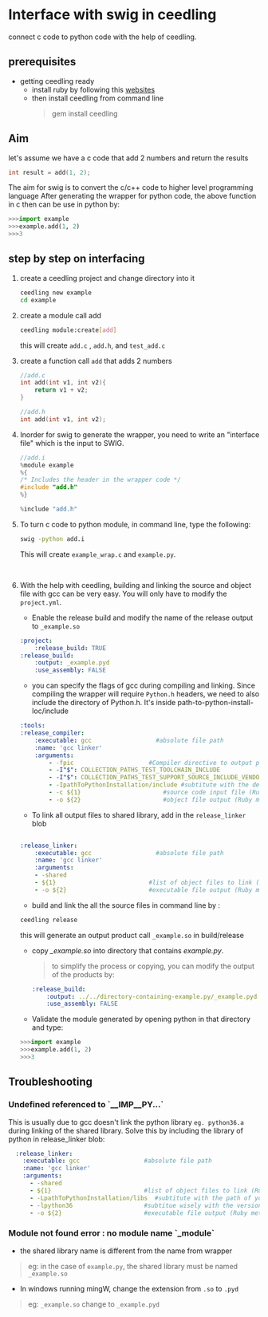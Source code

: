 # Interface with swig in ceedling
connect c code to python code with the help of ceedling.

## prerequisites
* getting ceedling ready
    * install ruby by following this [websites](https://www.ruby-lang.org/en/documentation/installation/)
    * then install ceedling from command line
        > gem install ceedling

## Aim
let's assume we have a c code that add 2 numbers and return the results
```c
int result = add(1, 2);
```
The aim for swig is to convert the c/c++ code to higher level programming language
After generating the wrapper for python code, the above function in c then can be use in python by:
```python
>>>import example
>>>example.add(1, 2)
>>>3
```

##  step by step on interfacing
1. create a ceedling project and change directory into it
    ```sh
    ceedling new example
    cd example
    ```
    
2. create a module call add
    ```sh
    ceedling module:create[add]
    ```
    this will create `add.c` , `add.h`, and `test_add.c`
    <br />
3. create a function call `add` that adds 2 numbers
    ```c
    //add.c
    int add(int v1, int v2){
        return v1 + v2;
    }
    ```
    ```c
    //add.h
    int add(int v1, int v2);
    ```
4.  Inorder for swig to generate the wrapper, you need to write an "interface file" which is the input to SWIG. 

    ```c
    //add.i
    %module example
    %{
    /* Includes the header in the wrapper code */
    #include "add.h"
    %}
    
    %include "add.h"
    ```

5. To turn c code to python module, in command line, type the following: 
    ```sh
    swig -python add.i
    ```
    This will create `example_wrap.c` and `example.py`.

<br />

6. With the help with ceedling, building and linking the source and object file with gcc can be very easy. You will only have to modify the `project.yml`. 

    * Enable the release build and modify the name of the release output to `_example.so`
    ```yaml
    :project:
        :release_build: TRUE
    :release_build:
        :output: _example.pyd
        :use_assembly: FALSE
    ```
    * you can specify the flags of gcc during compiling and linking. Since compiling the wrapper will require `Python.h` headers, we need to also include the directory of Python.h. It's inside path-to-python-install-loc/include
    ```yaml
    :tools:
    :release_compiler:
        :executable: gcc                  #absolute file path
        :name: 'gcc linker'
        :arguments:
            - -fpic                     #Compiler directive to output position independent code, a characteristic required by shared libraries
            - -I"$": COLLECTION_PATHS_TEST_TOOLCHAIN_INCLUDE               #expands to -I search paths
            - -I"$": COLLECTION_PATHS_TEST_SUPPORT_SOURCE_INCLUDE_VENDOR   #expands to -I search paths
            - -IpathToPythonInstallation/include #subtitute with the designated python dir / include
            - -c ${1}                       #source code input file (Ruby method call param list sub)
            - -o ${2}                       #object file output (Ruby method call param li
    ```
    * To link all output files to shared library, add in the `release_linker` blob
    ```yaml
          
    :release_linker:
        :executable: gcc                  #absolute file path
        :name: 'gcc linker'
        :arguments:
        - -shared
        - ${1}                          #list of object files to link (Ruby method call param list sub)
        - -o ${2}                       #executable file output (Ruby method call param list sub)
    ```
    * build and link the all the source files in command line by :
    ```sh
    ceedling release
    ```
    this will generate an output product call `_example.so` in build/release
    * copy *_example.so* into directory that contains *example.<span>py*.
        > to simplify the process or copying, you can modify the output of the products by:
        ```yaml
        :release_build:
            :output: ../../directory-containing-example.py/_example.pyd 
            :use_assembly: FALSE
        ```
    * Validate the module generated by opening python in that directory and type:
    ```python
    >>>import example
    >>>example.add(1, 2)
    >>>3
    ```


## Troubleshooting
### Undefined referenced to \`__IMP__PY...`
This is usually due to gcc doesn't link the python library `eg. python36.a` during linking of the shared library. Solve this by including the library of python in release_linker blob:
```yaml
  :release_linker:
    :executable: gcc                  #absolute file path
    :name: 'gcc linker'
    :arguments:
      - -shared
      - ${1}                          #list of object files to link (Ruby method call param list sub)
      - -LpathToPythonInstallation/libs  #subtitute with the path of your python installation
      - -lpython36                    #subtitue wisely with the version number of the python
      - -o ${2}                       #executable file output (Ruby method call param list sub)

```
### Module not found error : no module name \`_module`
* the shared library name is different from the name from wrapper
> eg: in the case of `example.py`, the shared library must be named `_example.so` 
* In windows running mingW, change the extension from `.so` to `.pyd`
> eg: `_example.so` change to `_example.pyd`
